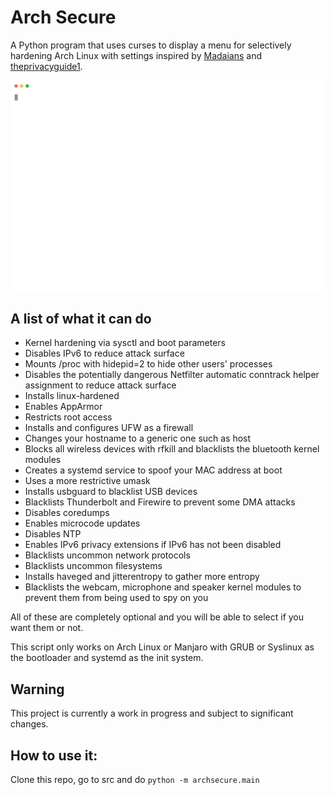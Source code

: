 # Arch Secure

A Python program that uses curses to display a menu for selectively hardening Arch Linux with settings inspired by [Madaians](https://madaidans-insecurities.github.io/guides/linux-hardening.html) and [theprivacyguide1](https://madaidans-insecurities.github.io/guides/linux-hardening.html).

[![asciicast](demo.svg)](https://asciinema.org/a/0Fky2HE6jjSyDrP2qRoINSGC2)

## A list of what it can do

* Kernel hardening via sysctl and boot parameters
* Disables IPv6 to reduce attack surface
* Mounts /proc with hidepid=2 to hide other users' processes
* Disables the potentially dangerous Netfilter automatic conntrack helper assignment to reduce attack surface
* Installs linux-hardened
* Enables AppArmor
* Restricts root access
* Installs and configures UFW as a firewall
* Changes your hostname to a generic one such as host
* Blocks all wireless devices with rfkill and blacklists the bluetooth kernel modules
* Creates a systemd service to spoof your MAC address at boot
* Uses a more restrictive umask
* Installs usbguard to blacklist USB devices
* Blacklists Thunderbolt and Firewire to prevent some DMA attacks
* Disables coredumps
* Enables microcode updates
* Disables NTP
* Enables IPv6 privacy extensions if IPv6 has not been disabled
* Blacklists uncommon network protocols
* Blacklists uncommon filesystems
* Installs haveged and jitterentropy to gather more entropy
* Blacklists the webcam, microphone and speaker kernel modules to prevent them from being used to spy on you

All of these are completely optional and you will be able to select if you want them or not.

This script only works on Arch Linux or Manjaro with GRUB or Syslinux as the bootloader and systemd as the init system.

## Warning

This project is currently a work in progress and subject to significant changes.


## How to use it:

Clone this repo, go to src and do `python -m archsecure.main`
